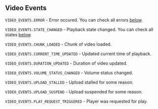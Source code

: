 ## Video Events

`VIDEO_EVENTS.ERROR` - Error occured. You can check all errors [below](#errors).

`VIDEO_EVENTS.STATE_CHANGED` - Playback state changed. You can check all states [below](#playback-states).

`VIDEO_EVENTS.CHUNK_LOADED` - Chunk of video loaded.

`VIDEO_EVENTS.CURRENT_TIME_UPDATED` - Updated current time of playback.

`VIDEO_EVENTS.DURATION_UPDATED` - Duration of video updated.

`VIDEO_EVENTS.VOLUME_STATUS_CHANGED` - Volume status changed.

`VIDEO_EVENTS.UPLOAD_STALLED` - Upload stalled for some reason.

`VIDEO_EVENTS.UPLOAD_SUSPEND` - Upload suspended for some reason.

`VIDEO_EVENTS.PLAY_REQUEST_TRIGGERED` - Player was requested for play.

